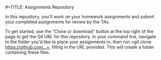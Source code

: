#+TITLE: Assignments Repository

In this repository, you'll work on your homework assignments and submit your
completed assignments for review by the TAs.

To get started, use the "Clone or download" button at the top right of the page
to get the Git URL for this repository. In your command line, navigate to the
folder you'd like to place your assignments in, then run =git clone
https://github.com...=, filling in the URL provided. This will create a folder
containing these files.